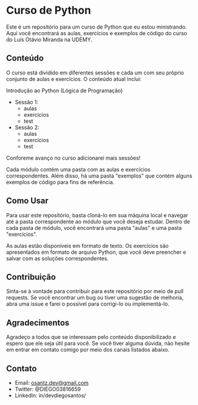 

# Curso de Python

Este é um repositório para um curso de Python que eu estou ministrando. Aqui você encontrará as aulas, exercícios e exemplos de código do curso do Luís Otávio Miranda na UDEMY.

## Conteúdo

O curso está dividido em diferentes sessões e cada um com seu próprio conjunto de aulas e exercícios. O conteúdo atual inclui:

Introdução ao Python (Lógica de Programação)
- Sessão 1: 
    - aulas
    - exercicios
    - test
- Sessão 2: 
    - aulas
    - exercicios
    - test

Conforeme avanço no curso adicionarei mais sessões!

Cada módulo contém uma pasta com as aulas e exercícios correspondentes. Além disso, há uma pasta "exemplos" que contém alguns exemplos de código para fins de referência.

## Como Usar

Para usar este repositório, basta cloná-lo em sua máquina local e navegar até a pasta correspondente ao módulo que você deseja estudar. Dentro de cada pasta de módulo, você encontrará uma pasta "aulas" e uma pasta "exercícios".

As aulas estão disponíveis em formato de texto. Os exercícios são apresentados em formato de arquivo Python, que você deve preencher e salvar com as soluções correspondentes.

## Contribuição

Sinta-se à vontade para contribuir para este repositório por meio de pull requests. Se você encontrar um bug ou tiver uma sugestão de melhoria, abra uma issue e farei o possível para corrigi-lo ou implementá-lo.

## Agradecimentos

Agradeço a todos que se interessam pelo conteúdo disponibilizado e espero que ele seja útil para você. Se você tiver alguma dúvida, não hesite em entrar em contato comigo por meio dos canais listados abaixo.

## Contato

- Email: osantz.dev@gmail.com
- Twitter: @DIEGO03816659
- LinkedIn: in/devdiegosantos/
